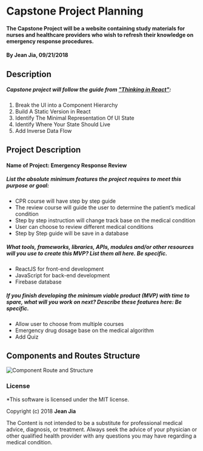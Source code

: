 # Capstone Project Planning

#### The Capstone Project will be a website containing study materials for nurses and healthcare providers who wish to refresh their knowledge on emergency response procedures.

#### By Jean Jia, 09/21/2018

## Description

##### Capstone project will follow the guide from ["Thinking in React"](https://reactjs.org/docs/thinking-in-react.html):
1. Break the UI into a Component Hierarchy
2. Build A Static Version in React
3. Identify The Minimal Representation Of UI State
4. Identify Where Your State Should Live
5. Add Inverse Data Flow

## Project Description

#### Name of Project: Emergency Response Review

##### List the absolute minimum features the project requires to meet this purpose or goal:

* CPR course will have step by step guide
* The review course will guide the user to determine the patient’s medical condition
* Step by step instruction will change track base on the medical condition
* User can choose to review different medical conditions
* Step by Step guide will be save in a database

##### What tools, frameworks, libraries, APIs, modules and/or other resources will you use to create this MVP? List them all here. Be specific.

* ReactJS for front-end development
* JavaScript for back-end development
* Firebase database

##### If you finish developing the minimum viable product (MVP) with time to spare, what will you work on next? Describe these features here: Be specific.

* Allow user to choose from multiple courses
* Emergency drug dosage base on the medical algorithm
* Add Quiz

## Components and Routes Structure

![Component Route and Structure](Course-Structure.png)

### License

*This software is licensed under the MIT license.

Copyright (c) 2018 **Jean Jia**

The Content is not intended to be a substitute for professional medical advice, diagnosis, or treatment. Always seek the advice of your physician or other qualified health provider with any questions you may have regarding a medical condition.
